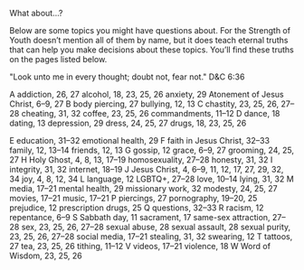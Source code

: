What about...?

Below are some topics you might have questions about. For the
Strength of Youth doesn’t mention all of them by name, but it does
teach eternal truths that can help you make decisions about these
topics. You’ll find these truths on the pages listed below.

"Look unto me in every thought; doubt not, fear not." D&C 6:36

A
addiction, 26, 27
alcohol, 18, 23, 25, 26
anxiety, 29
Atonement of Jesus Christ,
6–9, 27
B
body piercing, 27
bullying, 12, 13
C
chastity, 23, 25, 26, 27–28
cheating, 31, 32
coffee, 23, 25, 26
commandments, 11–12
D
dance, 18
dating, 13
depression, 29
dress, 24, 25, 27
drugs, 18, 23, 25, 26

E
education, 31–32
emotional health, 29
F
faith in Jesus Christ, 32–33
family, 12, 13–14
friends, 12, 13
G
gossip, 12
grace, 6–9, 27
grooming, 24, 25, 27
H
Holy Ghost, 4, 8, 13, 17–19
homosexuality, 27–28
honesty, 31, 32
I
integrity, 31, 32
internet, 18–19
J
Jesus Christ, 4, 6–9, 11, 12, 17,
27, 29, 32, 34
joy, 4, 8, 12, 34
L
language, 12
LGBTQ+, 27–28
love, 10–14
lying, 31, 32
M
media, 17–21
mental health, 29
missionary work, 32
modesty, 24, 25, 27
movies, 17–21
music, 17–21
P
piercings, 27
pornography, 19–20, 25
prejudice, 12
prescription drugs, 25
Q
questions, 32–33
R
racism, 12
repentance, 6–9
S
Sabbath day, 11
sacrament, 17
same-sex attraction, 27–28
sex, 23, 25, 26, 27–28
sexual abuse, 28
sexual assault, 28
sexual purity, 23, 25, 26, 27–28
social media, 17–21
stealing, 31, 32
swearing, 12
T
tattoos, 27
tea, 23, 25, 26
tithing, 11–12
V
videos, 17–21
violence, 18
W
Word of Wisdom, 23, 25, 26

